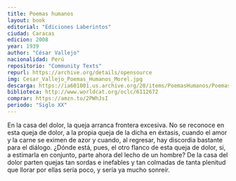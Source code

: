 ```yaml
---
title: Poemas humanos
layout: book
editorial: "Ediciones Laberintos"
ciudad: Caracas
edicion: 2008
year: 1939
author: "César Vallejo"
nacionalidad: Perú
repositorio: "Community Texts"
repurl: https://archive.org/details/opensource
img: Cesar_Vallejo_Poemas_Humanos_Morel.jpg
descarga: https://ia601001.us.archive.org/20/items/PoemasHumanos/Poemas-Humanos.pdf
biblioteca: http://www.worldcat.org/oclc/6112672
comprar: https://amzn.to/2PWhJsI
periodo: "Siglo XX"
---
```

 

  En la casa del dolor, la queja arranca frontera excesiva. No se reconoce en esta queja de dolor, a la propia queja de la dicha en éxtasis, cuando el amor y la carne se eximen de azor y cuando, al regresar, hay discordia bastante para el diálogo.
  ¿Dónde está, pues, el otro flanco de esta queja de dolor, si, a estimarla en conjunto, parte ahora del lecho de un hombre?
  De la casa del dolor parten quejas tan sordas e inefables y tan colmadas de tanta plenitud que llorar por ellas sería poco, y sería ya mucho sonreír.
